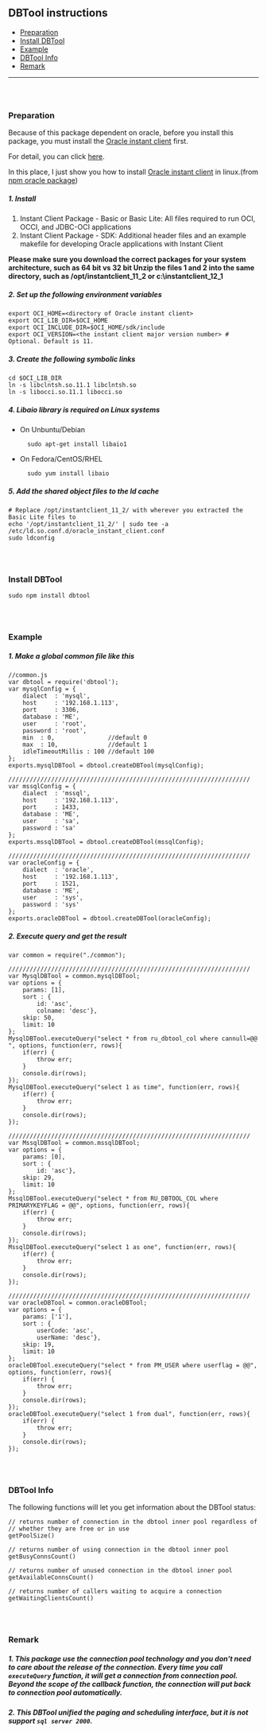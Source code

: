 
## DBTool instructions

*   [Preparation](#preparation)
*   [Install DBTool](#installdbtool)
*   [Example](#example)
*   [DBTool Info](#dbtoolinfo)
*   [Remark](#remark)


------------------

### &nbsp;

### <a id="preparation">Preparation</a>

Because of this package dependent on oracle, before you install this package, you must install the [Oracle instant client](http://www.oracle.com/technetwork/database/features/instant-client/index-097480.html) first.

For detail, you can click [here](https://npmjs.org/package/oracle).

In this place, I just show you how to install [Oracle instant client](http://www.oracle.com/technetwork/database/features/instant-client/index-097480.html) in linux.(from [npm oracle package](https://npmjs.org/package/oracle))

##### 1. Install

  1. Instant Client Package - Basic or Basic Lite: All files required to run OCI, OCCI, and JDBC-OCI applications
  2. Instant Client Package - SDK: Additional header files and an example makefile for developing Oracle applications with Instant Client

  **Please make sure you download the correct packages for your system architecture, such as 64 bit vs 32 bit Unzip the files 1 and 2 into the same directory, such as /opt/instantclient_11_2 or c:\instantclient_12_1**

##### 2. Set up the following environment variables
    
    export OCI_HOME=<directory of Oracle instant client>
    export OCI_LIB_DIR=$OCI_HOME
    export OCI_INCLUDE_DIR=$OCI_HOME/sdk/include
    export OCI_VERSION=<the instant client major version number> # Optional. Default is 11.

##### 3. Create the following symbolic links

    cd $OCI_LIB_DIR
    ln -s libclntsh.so.11.1 libclntsh.so
    ln -s libocci.so.11.1 libocci.so

##### 4. Libaio library is required on Linux systems

* On Unbuntu/Debian

        sudo apt-get install libaio1

* On Fedora/CentOS/RHEL

        sudo yum install libaio

##### 5. Add the shared object files to the ld cache

    # Replace /opt/instantclient_11_2/ with wherever you extracted the Basic Lite files to
    echo '/opt/instantclient_11_2/' | sudo tee -a /etc/ld.so.conf.d/oracle_instant_client.conf
    sudo ldconfig



### &nbsp;


### <a id="installdbtool">Install DBTool</a>

    sudo npm install dbtool


### &nbsp;


### <a id="example">Example</a>
##### 1. Make a global common file like this

    //common.js
    var dbtool = require('dbtool');
    var mysqlConfig = {
        dialect  : 'mysql',
        host     : '192.168.1.113',
        port     : 3306,
        database : 'ME',
        user     : 'root',
        password : 'root',
        min  : 0,               //default 0
        max  : 10,              //default 1
        idleTimeoutMillis : 100 //default 100
    };
    exports.mysqlDBTool = dbtool.createDBTool(mysqlConfig);

    ////////////////////////////////////////////////////////////////////
    var mssqlConfig = {
        dialect  : 'mssql',
        host     : '192.168.1.113',
        port     : 1433,
        database : 'ME',
        user     : 'sa',
        password : 'sa'
    };
    exports.mssqlDBTool = dbtool.createDBTool(mssqlConfig);

    ////////////////////////////////////////////////////////////////////
    var oracleConfig = {
        dialect  : 'oracle',
        host     : '192.168.1.113',
        port     : 1521,
        database : 'ME',
        user     : 'sys',
        password : 'sys'
    };
    exports.oracleDBTool = dbtool.createDBTool(oracleConfig);


##### 2. Execute query and get the result

    var common = require("./common");

    ////////////////////////////////////////////////////////////////////
    var MysqlDBTool = common.mysqlDBTool;
    var options = {
        params: [1],
        sort : {
            id: 'asc',
            colname: 'desc'},
        skip: 50,
        limit: 10
    };
    MysqlDBTool.executeQuery("select * from ru_dbtool_col where cannull=@@ ", options, function(err, rows){
        if(err) {
            throw err;
        }
        console.dir(rows);
    });
    MysqlDBTool.executeQuery("select 1 as time", function(err, rows){
        if(err) {
            throw err;
        }
        console.dir(rows);
    });

    ////////////////////////////////////////////////////////////////////
    var MssqlDBTool = common.mssqlDBTool;
    var options = {
        params: [0],
        sort : {
            id: 'asc'},
        skip: 29,
        limit: 10
    };
    MssqlDBTool.executeQuery("select * from RU_DBTOOL_COL where PRIMARYKEYFLAG = @@", options, function(err, rows){
        if(err) {
            throw err;
        }
        console.dir(rows);
    });
    MssqlDBTool.executeQuery("select 1 as one", function(err, rows){
        if(err) {
            throw err;
        }
        console.dir(rows);
    });

    ////////////////////////////////////////////////////////////////////
    var oracleDBTool = common.oracleDBTool;
    var options = {
        params: ['1'],
        sort : {
            userCode: 'asc',
            userName: 'desc'},
        skip: 19,
        limit: 10
    };
    oracleDBTool.executeQuery("select * from PM_USER where userflag = @@", options, function(err, rows){
        if(err) {
            throw err;
        }
        console.dir(rows);
    });
    oracleDBTool.executeQuery("select 1 from dual", function(err, rows){
        if(err) {
            throw err;
        }
        console.dir(rows);
    });

### &nbsp;

### <a id="dbtoolinfo">DBTool Info</a>

The following functions will let you get information about the DBTool status:

    // returns number of connection in the dbtool inner pool regardless of
    // whether they are free or in use
    getPoolSize()

    // returns number of using connection in the dbtool inner pool
    getBusyConnsCount()

    // returns number of unused connection in the dbtool inner pool
    getAvailableConnsCount()

    // returns number of callers waiting to acquire a connection
    getWaitingClientsCount()

### &nbsp;

### <a id="remark">Remark</a>

##### 1. This package use the connection pool technology and you don't need to care about the release of the connection. Every time you call `executeQuery` function, it will get a connection from connection pool. Beyond the scope of the callback function, the connection will put back to connection pool automatically.

##### 2. This DBTool unified the paging and scheduling interface, but it is not support `sql server 2000`.



